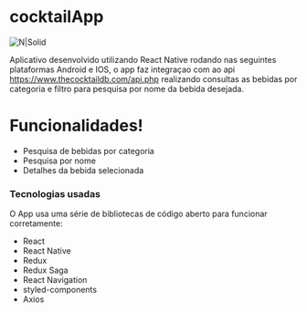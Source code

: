 # cocktailApp

![N|Solid](https://braze-marketing-assets.s3.amazonaws.com/images/partner_logos/react-native.png)



Aplicativo desenvolvido utilizando React Native rodando nas seguintes plataformas Android e IOS, o app faz integraçao com ao api https://www.thecocktaildb.com/api.php realizando consultas as bebidas por categoria e filtro para pesquisa por nome da bebida desejada.

# Funcionalidades!

  - Pesquisa de bebidas por categoria
  - Pesquisa por nome
  - Detalhes da bebida selecionada



### Tecnologias usadas

O App usa uma série de bibliotecas de código aberto para funcionar corretamente:

* React
* React Native
* Redux 
* Redux Saga
* React Navigation
* styled-components
* Axios


